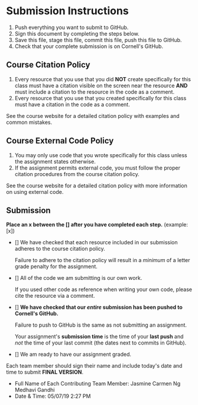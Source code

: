 # Submission Instructions

1. Push everything you want to submit to GitHub.
2. Sign this document by completing the steps below.
3. Save this file, stage this file, commit this file, push this file to GitHub.
4. Check that your complete submission is on Cornell's GitHub.

## Course Citation Policy

1. Every resource that you use that you did **NOT** create specifically for this class must have a citation visible on the screen near the resource **AND** must include a citation to the resource in the code as a comment.
2. Every resource that you use that you created specifically for this class must have a citation in the code as a comment.

See the course website for a detailed citation policy with examples and common mistakes.

## Course External Code Policy

1. You may only use code that you wrote specifically for this class unless the assignment states otherwise.
2. If the assignment permits external code, you must follow the proper citation procedures from the course citation policy.

See the course website for a detailed citation policy with more information on using external code.

## Submission

**Place an x between the [] after you have completed each step.** (example: [x])

- [] We have checked that each resource included in our submission adheres to the course citation policy.

    Failure to adhere to the citation policy will result in a _minimum_ of a letter grade penalty for the assignment.

- [] All of the code we am submitting is our own work.

    If you used other code as reference when writing your own code, please cite the resource via a comment.

- [] **We have checked that our _entire_ submission has been pushed to Cornell's GitHub.**

    Failure to push to GitHub is the same as not submitting an assignment.

    Your assignment's **submission time** is the time of your **last push** and _not_ the time of your last commit (the dates next to commits in GitHub).

- [] We am ready to have our assignment graded.

Each team member should sign their name and include today's date and time to submit **FINAL VERSION**.

- Full Name of Each Contributing Team Member:
Jasmine Carmen Ng
Medhavi Gandhi
- Date & Time: 05/07/19 2:27 PM
